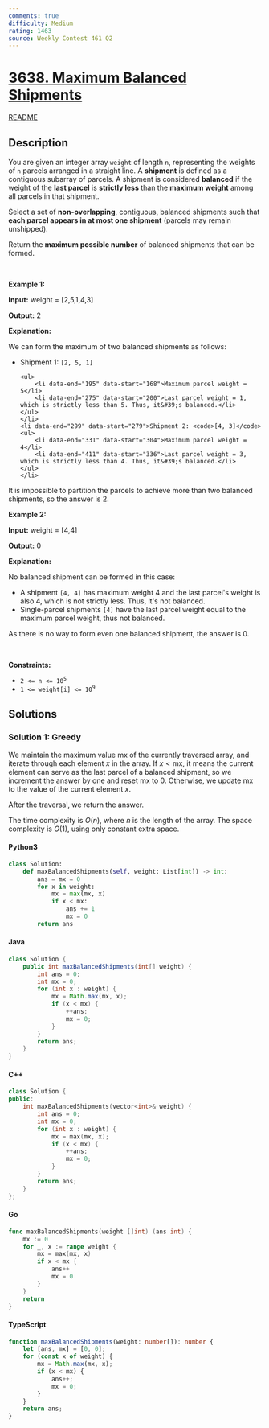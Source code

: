 ```yaml
---
comments: true
difficulty: Medium
rating: 1463
source: Weekly Contest 461 Q2
---
```


<!-- problem:start -->

# [3638. Maximum Balanced Shipments](https://leetcode.com/problems/maximum-balanced-shipments)

[README](/solution/3600-3699/3638.Maximum%20Balanced%20Shipments/README.md)

## Description

<!-- description:start -->

<p data-end="365" data-start="23">You are given an integer array <code data-end="62" data-start="54">weight</code> of length <code data-end="76" data-start="73">n</code>, representing the weights of <code data-end="109" data-start="106">n</code> parcels arranged in a straight line. A <strong data-end="161" data-start="149">shipment</strong> is defined as a contiguous subarray of parcels. A shipment is considered <strong data-end="247" data-start="235">balanced</strong> if the weight of the <strong data-end="284" data-start="269">last parcel</strong> is <strong>strictly less</strong> than the <strong data-end="329" data-start="311">maximum weight</strong> among all parcels in that shipment.</p>

<p data-end="528" data-start="371">Select a set of <strong data-end="406" data-start="387">non-overlapping</strong>, contiguous, balanced shipments such that <strong data-end="496" data-start="449">each parcel appears in at most one shipment</strong> (parcels may remain unshipped).</p>

<p data-end="587" data-start="507">Return the <strong data-end="545" data-start="518">maximum possible number</strong> of balanced shipments that can be formed.</p>

<p>&nbsp;</p>
<p><strong class="example">Example 1:</strong></p>

<div class="example-block">
<p><strong>Input:</strong> <span class="example-io">weight = [2,5,1,4,3]</span></p>

<p><strong>Output:</strong> <span class="example-io">2</span></p>

<p><strong>Explanation:</strong></p>

<p data-end="136" data-start="62">We can form the maximum of two balanced shipments as follows:</p>

<ul>
	<li data-end="163" data-start="140">Shipment 1: <code>[2, 5, 1]</code>

    <ul>
    	<li data-end="195" data-start="168">Maximum parcel weight = 5</li>
    	<li data-end="275" data-start="200">Last parcel weight = 1, which is strictly less than 5. Thus, it&#39;s balanced.</li>
    </ul>
    </li>
    <li data-end="299" data-start="279">Shipment 2: <code>[4, 3]</code>
    <ul>
    	<li data-end="331" data-start="304">Maximum parcel weight = 4</li>
    	<li data-end="411" data-start="336">Last parcel weight = 3, which is strictly less than 4. Thus, it&#39;s balanced.</li>
    </ul>
    </li>

</ul>

<p data-end="519" data-start="413">It is impossible to partition the parcels to achieve more than two balanced shipments, so the answer is 2.</p>
</div>

<p><strong class="example">Example 2:</strong></p>

<div class="example-block">
<p><strong>Input:</strong> <span class="example-io">weight = [4,4]</span></p>

<p><strong>Output:</strong> <span class="example-io">0</span></p>

<p><strong>Explanation:</strong></p>

<p data-end="635" data-start="574">No balanced shipment can be formed in this case:</p>

<ul>
	<li data-end="772" data-start="639">A shipment <code>[4, 4]</code> has maximum weight 4 and the last parcel&#39;s weight is also 4, which is not strictly less. Thus, it&#39;s not balanced.</li>
	<li data-end="885" data-start="775">Single-parcel shipments <code>[4]</code> have the last parcel weight equal to the maximum parcel weight, thus not balanced.</li>
</ul>

<p data-end="958" data-is-last-node="" data-is-only-node="" data-start="887">As there is no way to form even one balanced shipment, the answer is 0.</p>
</div>

<p>&nbsp;</p>
<p><strong>Constraints:</strong></p>

<ul>
	<li data-end="8706" data-start="8671"><code data-end="8704" data-start="8671">2 &lt;= n &lt;= 10<sup>5</sup></code></li>
	<li data-end="8733" data-start="8709"><code data-end="8733" data-start="8709">1 &lt;= weight[i] &lt;= 10<sup>9</sup></code></li>
</ul>

<!-- description:end -->

## Solutions

<!-- solution:start -->

### Solution 1: Greedy

We maintain the maximum value $\text{mx}$ of the currently traversed array, and iterate through each element $x$ in the array. If $x < \text{mx}$, it means the current element can serve as the last parcel of a balanced shipment, so we increment the answer by one and reset $\text{mx}$ to 0. Otherwise, we update $\text{mx}$ to the value of the current element $x$.

After the traversal, we return the answer.

The time complexity is $O(n)$, where $n$ is the length of the array. The space complexity is $O(1)$, using only constant extra space.

<!-- tabs:start -->

#### Python3

```python
class Solution:
    def maxBalancedShipments(self, weight: List[int]) -> int:
        ans = mx = 0
        for x in weight:
            mx = max(mx, x)
            if x < mx:
                ans += 1
                mx = 0
        return ans
```

#### Java

```java
class Solution {
    public int maxBalancedShipments(int[] weight) {
        int ans = 0;
        int mx = 0;
        for (int x : weight) {
            mx = Math.max(mx, x);
            if (x < mx) {
                ++ans;
                mx = 0;
            }
        }
        return ans;
    }
}
```

#### C++

```cpp
class Solution {
public:
    int maxBalancedShipments(vector<int>& weight) {
        int ans = 0;
        int mx = 0;
        for (int x : weight) {
            mx = max(mx, x);
            if (x < mx) {
                ++ans;
                mx = 0;
            }
        }
        return ans;
    }
};
```

#### Go

```go
func maxBalancedShipments(weight []int) (ans int) {
	mx := 0
	for _, x := range weight {
		mx = max(mx, x)
		if x < mx {
			ans++
			mx = 0
		}
	}
	return
}
```

#### TypeScript

```ts
function maxBalancedShipments(weight: number[]): number {
    let [ans, mx] = [0, 0];
    for (const x of weight) {
        mx = Math.max(mx, x);
        if (x < mx) {
            ans++;
            mx = 0;
        }
    }
    return ans;
}
```

<!-- tabs:end -->

<!-- solution:end -->

<!-- problem:end -->
